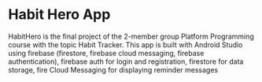 # Habit Hero App

HabitHero is the final project of the 2-member group Platform Programming course with the topic Habit Tracker.
This app is built with Android Studio using firebase (firestore, firebase cloud messaging, firebase authentication), firebase auth for login and registration, firestore for data storage, fire Cloud Messaging for displaying reminder messages 

